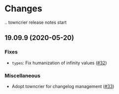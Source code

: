 Changes
=======

<!--
    You should *NOT* be adding new change log entries to this file, this
    file is managed by towncrier. You *may* edit previous change logs to
    fix problems like typo corrections or such.

    To add a new change log entry, please refer
    https://pip.pypa.io/en/latest/development/contributing/#news-entries

    We named the news folder "changes".

    WARNING: Don't drop the last line!
-->

.. towncrier release notes start

19.09.9 (2020-05-20)
--------------------

### Fixes
* `types`: Fix humanization of infinity values ([#32](https://github.com/lablup/backend.ai-common/issues/32))

### Miscellaneous
* Adopt towncrier for changelog management ([#33](https://github.com/lablup/backend.ai-common/issues/33))
